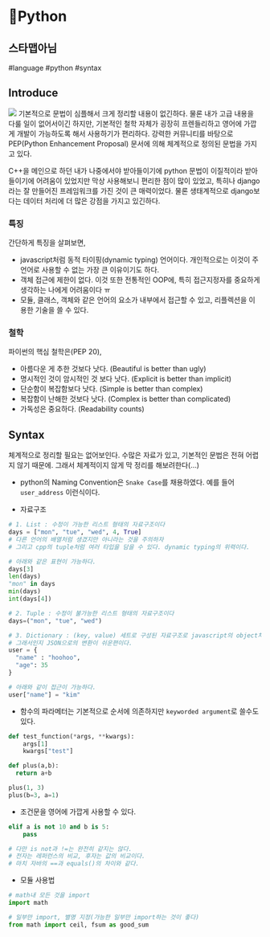 # 🤖Python
## 스타맵아님
#language #python #syntax
## Introduce
![](%F0%9F%A4%96Python/python-logo-master-v3-TM.png.webp)
기본적으로 문법이 심플해서 크게 정리할 내용이 없긴하다. 물론 내가 고급 내용을 다룰 일이 없어서이긴 하지만, 기본적인 철학 자체가 굉장히 프렌들리하고 영어에 가깝게 개발이 가능하도록 해서 사용하기가 편리하다. 강력한 커뮤니티를 바탕으로 PEP(Python Enhancement Proposal) 문서에 의해 체계적으로 정의된 문법을 가지고 있다.

C++을 메인으로 하던 내가 나중에서야 받아들이기에 python 문법이 이질적이라 받아들이기에 어려움이 있었지만 막상 사용해보니 편리한 점이 많이 있었고, 특히나 django라는 잘 만들어진 프레임워크를 가진 것이 큰 매력이었다. 물론 생태계적으로 django보다는 데이터 처리에 더 많은 강점을 가지고 있긴하다.

### 특징
간단하게 특징을 살펴보면,
- javascript처럼 동적 타이핑(dynamic typing) 언어이다. 개인적으로는 이것이 주 언어로 사용할 수 없는 가장 큰 이유이기도 하다.
- 객체 접근에 제한이 없다. 이것 또한 전통적인 OOP에, 특히 접근지정자를 중요하게 생각하는 나에게 어려움이다 ㅠ
- 모듈, 클래스, 객체와 같은 언어의 요소가 내부에서 접근할 수 있고, 리플렉션을 이용한 기술을 쓸 수 있다.

### 철학
파이썬의 핵심 철학은(PEP 20),
* 아름다운 게 추한 것보다 낫다. (Beautiful is better than ugly)
* 명시적인 것이 암시적인 것 보다 낫다. (Explicit is better than implicit)
* 단순함이 복잡함보다 낫다. (Simple is better than complex)
* 복잡함이 난해한 것보다 낫다. (Complex is better than complicated)
* 가독성은 중요하다. (Readability counts)


## Syntax
체계적으로 정리할 필요는 없어보인다. 수많은 자료가 있고, 기본적인 문법은 전혀 어렵지 않기 때문에. 그래서 체계적이지 않게 막 정리를 해보려한다(…)

- python의 Naming Convention은 `Snake Case`를 채용하였다. 예를 들어 `user_address` 이런식이다.

- 자료구조
```python
# 1. List : 수정이 가능한 리스트 형태의 자료구조이다
days = ["mon", "tue", "wed", 4, True]
# 다른 언어의 배열처럼 생겼지만 아니라는 것을 주의하자
# 그리고 cpp의 tuple처럼 여러 타입을 담을 수 있다. dynamic typing의 위력이다.

# 아래와 같은 표현이 가능하다.
days[3]
len(days)
"mon" in days
min(days)
int(days[4])

# 2. Tuple : 수정이 불가능한 리스트 형태의 자료구조이다
days=("mon", "tue", "wed")

# 3. Dictionary : (key, value) 세트로 구성된 자료구조로 javascript의 object처럼 생겼다.
# 그래서인지 JSON으로의 변환이 쉬운편이다.
user = {
  "name" : "hoohoo",
  "age": 35
}

# 아래와 같이 접근이 가능하다.
user["name"] = "kim"
```


- 함수의 파라메터는 기본적으로 순서에 의존하지만 `keyworded argument`로 쓸수도 있다.
```python
def test_function(*args, **kwargs):
	args[1]
	kwargs["test"]

def plus(a,b):
  return a+b

plus(1, 3)
plus(b=3, a=1)
```

- 조건문을 영어에 가깝게 사용할 수 있다.
```python
elif a is not 10 and b is 5:
    pass

# 다만 is not과 !=는 완전히 같지는 않다.
# 전자는 레퍼런스의 비교, 후자는 값의 비교이다.
# 마치 자바의 ==과 equals()의 차이와 같다.
```

- 모듈 사용법
```python
# math내 모든 것을 import
import math

# 일부만 import, 별명 지정(가능한 일부만 import하는 것이 좋다)
from math import ceil, fsum as good_sum
```

